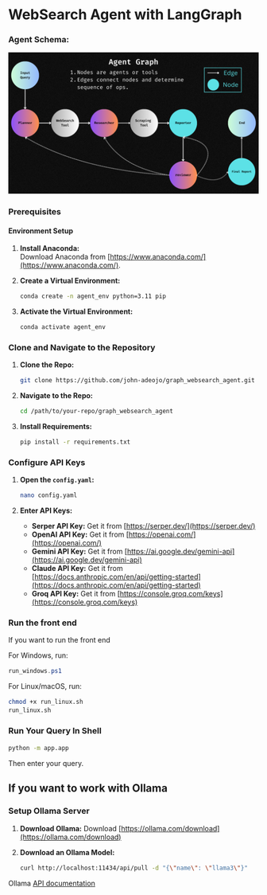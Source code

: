 
# WebSearch Agent with LangGraph

### Agent Schema:
![Agent Schema](schema_diagram/LanGraph.png)

### Prerequisites

#### Environment Setup
1. **Install Anaconda:**  
   Download Anaconda from [https://www.anaconda.com/](https://www.anaconda.com/).

2. **Create a Virtual Environment:**
   ```bash
   conda create -n agent_env python=3.11 pip
   ```
   
3. **Activate the Virtual Environment:**
   ```bash
   conda activate agent_env
   ```

### Clone and Navigate to the Repository
1. **Clone the Repo:**
   ```bash
   git clone https://github.com/john-adeojo/graph_websearch_agent.git
   ```

2. **Navigate to the Repo:**
   ```bash
   cd /path/to/your-repo/graph_websearch_agent
   ```

3. **Install Requirements:**
   ```bash
   pip install -r requirements.txt
   ```

### Configure API Keys
1. **Open the `config.yaml`:**
   ```bash
   nano config.yaml
   ```

2. **Enter API Keys:**
   - **Serper API Key:** Get it from [https://serper.dev/](https://serper.dev/)
   - **OpenAI API Key:** Get it from [https://openai.com/](https://openai.com/)
   - **Gemini API Key:** Get it from [https://ai.google.dev/gemini-api](https://ai.google.dev/gemini-api)
   - **Claude API Key:** Get it from [https://docs.anthropic.com/en/api/getting-started](https://docs.anthropic.com/en/api/getting-started)
   - **Groq API Key:** Get it from [https://console.groq.com/keys](https://console.groq.com/keys)

### Run the front end
If you want to run the front end

For Windows, run:
```powershell
run_windows.ps1
```

For Linux/macOS, run:
```bash
chmod +x run_linux.sh
run_linux.sh
```

### Run Your Query In Shell
```bash
python -m app.app
```
Then enter your query.

## If you want to work with Ollama

### Setup Ollama Server
1. **Download Ollama:**
   Download [https://ollama.com/download](https://ollama.com/download)

2. **Download an Ollama Model:**
   ```bash
   curl http://localhost:11434/api/pull -d "{\"name\": \"llama3\"}"
   ```
Ollama [API documentation](https://github.com/ollama/ollama/blob/main/docs/api.md#list-local-models)



